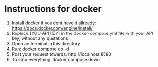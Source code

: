 # Instructions for docker
1. Install docker if you dont have it allready: https://docs.docker.com/engine/install/
2. Replace [YOU API KEY] in the docker-compose.yml file with your API key, without any quotations 
3. Open an terminal in this directory
4. Run: docker compose up -d
5. Post your request towards: http://localhost:8080
6. To stop everything: docker compose down